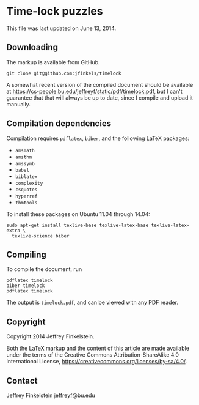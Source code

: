 # Time-lock puzzles #

This file was last updated on June 13, 2014.

## Downloading ##

The markup is available from GitHub.

    git clone git@github.com:jfinkels/timelock

A somewhat recent version of the compiled document should be available at
https://cs-people.bu.edu/jeffreyf/static/pdf/timelock.pdf, but I can't
guarantee that that will always be up to date, since I compile and upload it
manually.

## Compilation dependencies ##

Compilation requires `pdflatex`, `biber`, and the following LaTeX packages:

* `amsmath`
* `amsthm`
* `amssymb`
* `babel`
* `biblatex`
* `complexity`
* `csquotes`
* `hyperref`
* `thmtools`

To install these packages on Ubuntu 11.04 through 14.04:

    sudo apt-get install texlive-base texlive-latex-base texlive-latex-extra \
      texlive-science biber

## Compiling ##

To compile the document, run

    pdflatex timelock
    biber timelock
    pdflatex timelock

The output is `timelock.pdf`, and can be viewed with any PDF reader.

## Copyright ##

Copyright 2014 Jeffrey Finkelstein.

Both the LaTeX markup and the content of this article are made available under
the terms of the Creative Commons Attribution-ShareAlike 4.0 International
License, https://creativecommons.org/licenses/by-sa/4.0/.

Contact
-------

Jeffrey Finkelstein <jeffreyf@bu.edu>
